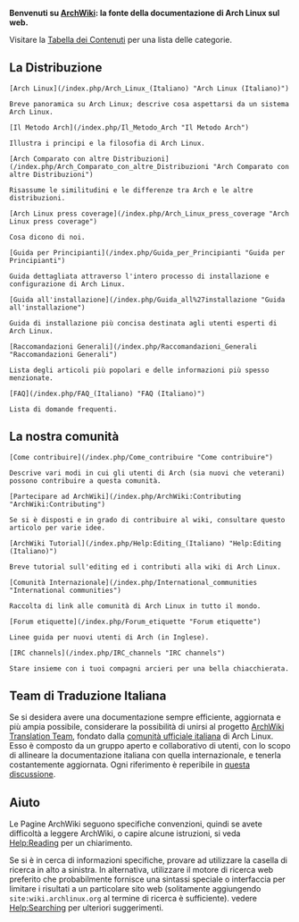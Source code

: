 **Benvenuti su [ArchWiki](/index.php/ArchWiki:About "ArchWiki:About"): la fonte della documentazione di Arch Linux sul web.**

Visitare la [Tabella dei Contenuti](/index.php/Table_of_contents_(Italiano) "Table of contents (Italiano)") per una lista delle categorie.

## La Distribuzione

	[Arch Linux](/index.php/Arch_Linux_(Italiano) "Arch Linux (Italiano)")

	Breve panoramica su Arch Linux; descrive cosa aspettarsi da un sistema Arch Linux.

	[Il Metodo Arch](/index.php/Il_Metodo_Arch "Il Metodo Arch")

	Illustra i principi e la filosofia di Arch Linux.

	[Arch Comparato con altre Distribuzioni](/index.php/Arch_Comparato_con_altre_Distribuzioni "Arch Comparato con altre Distribuzioni")

	Risassume le similitudini e le differenze tra Arch e le altre distribuzioni.

	[Arch Linux press coverage](/index.php/Arch_Linux_press_coverage "Arch Linux press coverage")

	Cosa dicono di noi.

	[Guida per Principianti](/index.php/Guida_per_Principianti "Guida per Principianti")

	Guida dettagliata attraverso l'intero processo di installazione e configurazione di Arch Linux.

	[Guida all'installazione](/index.php/Guida_all%27installazione "Guida all'installazione")

	Guida di installazione più concisa destinata agli utenti esperti di Arch Linux.

	[Raccomandazioni Generali](/index.php/Raccomandazioni_Generali "Raccomandazioni Generali")

	Lista degli articoli più popolari e delle informazioni più spesso menzionate.

	[FAQ](/index.php/FAQ_(Italiano) "FAQ (Italiano)")

	Lista di domande frequenti.

## La nostra comunità

	[Come contribuire](/index.php/Come_contribuire "Come contribuire")

	Descrive vari modi in cui gli utenti di Arch (sia nuovi che veterani) possono contribuire a questa comunità.

	[Partecipare ad ArchWiki](/index.php/ArchWiki:Contributing "ArchWiki:Contributing")

	Se si è disposti e in grado di contribuire al wiki, consultare questo articolo per varie idee.

	[ArchWiki Tutorial](/index.php/Help:Editing_(Italiano) "Help:Editing (Italiano)")

	Breve tutorial sull'editing ed i contributi alla wiki di Arch Linux.

	[Comunità Internazionale](/index.php/International_communities "International communities")

	Raccolta di link alle comunità di Arch Linux in tutto il mondo.

	[Forum etiquette](/index.php/Forum_etiquette "Forum etiquette")

	Linee guida per nuovi utenti di Arch (in Inglese).

	[IRC channels](/index.php/IRC_channels "IRC channels")

	Stare insieme con i tuoi compagni arcieri per una bella chiacchierata.

## Team di Traduzione Italiana

Se si desidera avere una documentazione sempre efficiente, aggiornata e più ampia possibile, considerare la possibilità di unirsi al progetto [ArchWiki Translation Team](/index.php/ArchWiki_Translation_Team_(Italiano) "ArchWiki Translation Team (Italiano)"), fondato dalla [comunità ufficiale italiana](http://www.archlinux.it/) di Arch Linux. Esso è composto da un gruppo aperto e collaborativo di utenti, con lo scopo di allineare la documentazione italiana con quella internazionale, e tenerla costantemente aggiornata. Ogni riferimento è reperibile in [questa discussione](http://www.archlinux.it/forum/viewtopic.php?f=19&t=8483).

## Aiuto

Le Pagine ArchWiki seguono specifiche convenzioni, quindi se avete difficoltà a leggere ArchWiki, o capire alcune istruzioni, si veda [Help:Reading](/index.php/Help:Reading "Help:Reading") per un chiarimento.

Se si è in cerca di informazioni specifiche, provare ad utilizzare la casella di ricerca in alto a sinistra. In alternativa, utilizzare il motore di ricerca web preferito che probabilmente fornisce una sintassi speciale o interfaccia per limitare i risultati a un particolare sito web (solitamente aggiungendo `site:wiki.archlinux.org` al termine di ricerca è sufficiente). vedere [Help:Searching](/index.php/Help:Searching "Help:Searching") per ulteriori suggerimenti.